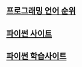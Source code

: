 ## [프로그래밍 언어 순위](https://pypl.github.io/PYPL.html)
## [파이썬 사이트](https://www.python.org/)
## [파이썬 학습사이트](https://www.pythontutor.com/)